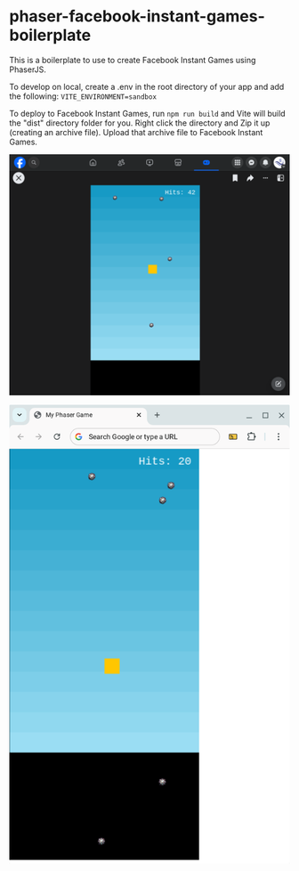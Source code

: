 # phaser-facebook-instant-games-boilerplate
This is a boilerplate to use to create Facebook Instant Games using PhaserJS.

To develop on local, create a .env in the root directory of your app and add the following:
`VITE_ENVIRONMENT=sandbox`


To deploy to Facebook Instant Games, run `npm run build` and Vite will build the "dist" directory folder for you. Right click the directory and Zip it up (creating an archive file). Upload that archive file to Facebook Instant Games.

![screenshot](screenshot.png)

![screenshot](screenshot2.png)